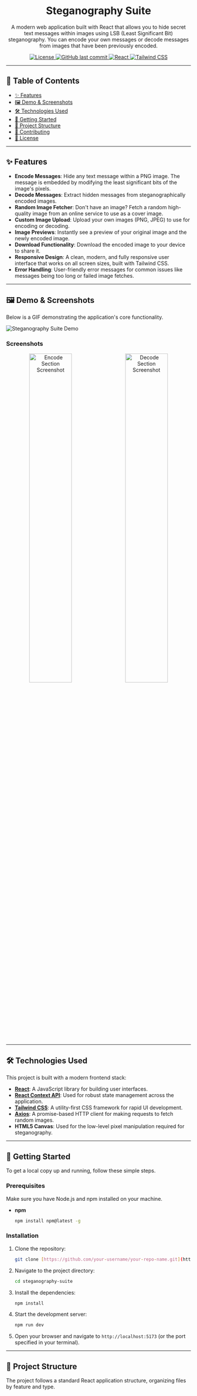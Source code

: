 <div align="center">

  # Steganography Suite

  <p>
    A modern web application built with React that allows you to hide secret text messages within images using LSB (Least Significant Bit) steganography. You can encode your own messages or decode messages from images that have been previously encoded.
  </p>

  <p>
    <a href="https://github.com/your-username/your-repo-name/blob/main/LICENSE">
      <img alt="License" src="https://img.shields.io/badge/license-MIT-blue.svg"/>
    </a>
    <a href="https://github.com/your-username/your-repo-name">
      <img alt="GitHub last commit" src="https://img.shields.io/github/last-commit/your-username/your-repo-name">
    </a>
    <a href="#">
      <img alt="React" src="https://img.shields.io/badge/React-20232A?style=for-the-badge&logo=react&logoColor=61DAFB"/>
    </a>
    <a href="#">
      <img alt="Tailwind CSS" src="https://img.shields.io/badge/Tailwind_CSS-38B2AC?style=for-the-badge&logo=tailwind-css&logoColor=white"/>
    </a>
  </p>
</div>

---

## 📖 Table of Contents

- [✨ Features](#-features)
- [🖼️ Demo & Screenshots](#️-demo--screenshots)
- [🛠️ Technologies Used](#️-technologies-used)
- [🚀 Getting Started](#-getting-started)
- [📂 Project Structure](#-project-structure)
- [🤝 Contributing](#-contributing)
- [📄 License](#-license)

---

## ✨ Features

* **Encode Messages**: Hide any text message within a PNG image. The message is embedded by modifying the least significant bits of the image's pixels.
* **Decode Messages**: Extract hidden messages from steganographically encoded images.
* **Random Image Fetcher**: Don't have an image? Fetch a random high-quality image from an online service to use as a cover image.
* **Custom Image Upload**: Upload your own images (PNG, JPEG) to use for encoding or decoding.
* **Image Previews**: Instantly see a preview of your original image and the newly encoded image.
* **Download Functionality**: Download the encoded image to your device to share it.
* **Responsive Design**: A clean, modern, and fully responsive user interface that works on all screen sizes, built with Tailwind CSS.
* **Error Handling**: User-friendly error messages for common issues like messages being too long or failed image fetches.

---

## 🖼️ Demo & Screenshots

Below is a GIF demonstrating the application's core functionality.

![Steganography Suite Demo](path/to/your/demo.gif)

### Screenshots

<p align="center">
  <img src="path/to/screenshot-1.png" alt="Encode Section Screenshot" width="48%">
  &nbsp; &nbsp;
  <img src="path/to/screenshot-2.png" alt="Decode Section Screenshot" width="48%">
</p>

---

## 🛠️ Technologies Used

This project is built with a modern frontend stack:

* **[React](https://reactjs.org/)**: A JavaScript library for building user interfaces.
* **[React Context API](https://reactjs.org/docs/context.html)**: Used for robust state management across the application.
* **[Tailwind CSS](https://tailwindcss.com/)**: A utility-first CSS framework for rapid UI development.
* **[Axios](https://axios-http.com/)**: A promise-based HTTP client for making requests to fetch random images.
* **HTML5 Canvas**: Used for the low-level pixel manipulation required for steganography.

---

## 🚀 Getting Started

To get a local copy up and running, follow these simple steps.

### Prerequisites

Make sure you have Node.js and npm installed on your machine.
* **npm**
    ```bash
    npm install npm@latest -g
    ```

### Installation

1.  Clone the repository:
    ```bash
    git clone [https://github.com/your-username/your-repo-name.git](https://github.com/your-username/your-repo-name.git)
    ```
2.  Navigate to the project directory:
    ```bash
    cd steganography-suite
    ```
3.  Install the dependencies:
    ```bash
    npm install
    ```
4.  Start the development server:
    ```bash
    npm run dev
    ```
5.  Open your browser and navigate to `http://localhost:5173` (or the port specified in your terminal).

---

## 📂 Project Structure

The project follows a standard React application structure, organizing files by feature and type.
